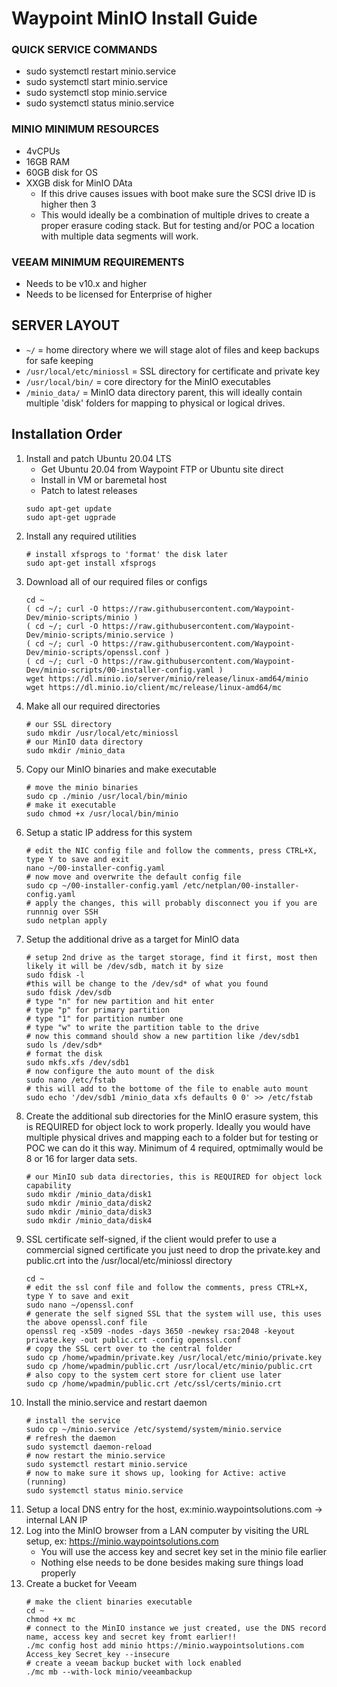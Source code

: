# Waypoint MinIO Install Guide

### QUICK SERVICE COMMANDS
- sudo systemctl restart minio.service
- sudo systemctl start minio.service
- sudo systemctl stop minio.service
- sudo systemctl status minio.service

### MINIO MINIMUM RESOURCES
- 4vCPUs
- 16GB RAM
- 60GB disk for OS
- XXGB disk for MinIO DAta
    - If this drive causes issues with boot make sure the SCSI drive ID is higher then 3
    - This would ideally be a combination of multiple drives to create a proper erasure coding stack. But for testing and/or POC a location with multiple data segments will work. 
    
### VEEAM MINIMUM REQUIREMENTS
- Needs to be v10.x and higher
- Needs to be licensed for Enterprise of higher

## SERVER LAYOUT
- ```~/``` = home directory where we will stage alot of files and keep backups for safe keeping
- ```/usr/local/etc/miniossl``` = SSL directory for certificate and private key
- ```/usr/local/bin/``` = core directory for the MinIO executables
- ```/minio_data/``` = MinIO data directory parent, this will ideally contain multiple 'disk' folders for mapping to physical or logical drives.
 
## Installation Order
1. Install and patch Ubuntu 20.04 LTS
    - Get Ubuntu 20.04 from Waypoint FTP or Ubuntu site direct
    - Install in VM or baremetal host
    - Patch to latest releases
    ```
    sudo apt-get update
    sudo apt-get ugprade
   ```
2. Install any required utilities 
    ```
   # install xfsprogs to 'format' the disk later
   sudo apt-get install xfsprogs
   ```
3. Download all of our required files or configs
    ```
    cd ~
   ( cd ~/; curl -O https://raw.githubusercontent.com/Waypoint-Dev/minio-scripts/minio )
   ( cd ~/; curl -O https://raw.githubusercontent.com/Waypoint-Dev/minio-scripts/minio.service )
   ( cd ~/; curl -O https://raw.githubusercontent.com/Waypoint-Dev/minio-scripts/openssl.conf )
   ( cd ~/; curl -O https://raw.githubusercontent.com/Waypoint-Dev/minio-scripts/00-installer-config.yaml )
   wget https://dl.minio.io/server/minio/release/linux-amd64/minio
   wget https://dl.minio.io/client/mc/release/linux-amd64/mc
   ```
4. Make all our required directories
    ```
   # our SSL directory 
   sudo mkdir /usr/local/etc/miniossl
   # our MinIO data directory
   sudo mkdir /minio_data
   ```
5. Copy our MinIO binaries and make executable
    ```
   # move the minio binaries 
   sudo cp ./minio /usr/local/bin/minio
   # make it executable 
   sudo chmod +x /usr/local/bin/minio
   ```
6. Setup a static IP address for this system 
    ```
   # edit the NIC config file and follow the comments, press CTRL+X, type Y to save and exit
   nano ~/00-installer-config.yaml
   # now move and overwrite the default config file
   sudo cp ~/00-installer-config.yaml /etc/netplan/00-installer-config.yaml
   # apply the changes, this will probably disconnect you if you are runnnig over SSH
   sudo netplan apply
   ```
7. Setup the additional drive as a target for MinIO data
    ```
   # setup 2nd drive as the target storage, find it first, most then likely it will be /dev/sdb, match it by size
   sudo fdisk -l
   #this will be change to the /dev/sd* of what you found
   sudo fdisk /dev/sdb
   # type "n" for new partition and hit enter
   # type "p" for primary partition 
   # type "1" for partition number one 
   # type "w" to write the partition table to the drive
   # now this command should show a new partition like /dev/sdb1 
   sudo ls /dev/sdb*
   # format the disk
   sudo mkfs.xfs /dev/sdb1
   # now configure the auto mount of the disk 
   sudo nano /etc/fstab
   # this will add to the bottome of the file to enable auto mount 
   sudo echo '/dev/sdb1 /minio_data xfs defaults 0 0' >> /etc/fstab
   ```
8. Create the additional sub directories for the MinIO erasure system, this is REQUIRED for object lock to work properly. Ideally you would have multiple physical drives and mapping each to a folder but for testing or POC we can do it this way. Minimum of 4 required, optmimally would be 8 or 16 for larger data sets. 
    ```
   # our MinIO sub data directories, this is REQUIRED for object lock capability
   sudo mkdir /minio_data/disk1
   sudo mkdir /minio_data/disk2
   sudo mkdir /minio_data/disk3
   sudo mkdir /minio_data/disk4
   ```
9. SSL certificate self-signed, if the client would prefer to use a commercial signed certificate you just need to drop the private.key and public.crt into the /usr/local/etc/miniossl directory
    ```
   cd ~
   # edit the ssl conf file and follow the comments, press CTRL+X, type Y to save and exit
   sudo nano ~/openssl.conf
   # generate the self signed SSL that the system will use, this uses the above openssl.conf file 
   openssl req -x509 -nodes -days 3650 -newkey rsa:2048 -keyout private.key -out public.crt -config openssl.conf
   # copy the SSL cert over to the central folder
   sudo cp /home/wpadmin/private.key /usr/local/etc/minio/private.key
   sudo cp /home/wpadmin/public.crt /usr/local/etc/minio/public.crt
   # also copy to the system cert store for client use later
   sudo cp /home/wpadmin/public.crt /etc/ssl/certs/minio.crt
   ```
10. Install the minio.service and restart daemon
    ```
    # install the service
    sudo cp ~/minio.service /etc/systemd/system/minio.service
    # refresh the daemon
    sudo systemctl daemon-reload
    # now restart the minio.service 
    sudo systemctl restart minio.service
    # now to make sure it shows up, looking for Active: active (running)
    sudo systemctl status minio.service 
    ```
11. Setup a local DNS entry for the host, ex:minio.waypointsolutions.com -> internal LAN IP
12. Log into the MinIO browser from a LAN computer by visiting the URL setup, ex: https://minio.waypointsolutions.com
    - You will use the access key and secret key set in the minio file earlier
    - Nothing else needs to be done besides making sure things load properly
13. Create a bucket for Veeam
    ```
    # make the client binaries executable
    cd ~
    chmod +x mc
    # connect to the MinIO instance we just created, use the DNS record name, access key and secret key fromt earlier!!
    ./mc config host add minio https://minio.waypointsolutions.com Access_key Secret_key --insecure
    # create a veeam backup bucket with lock enabled 
    ./mc mb --with-lock minio/veeambackup
    ```